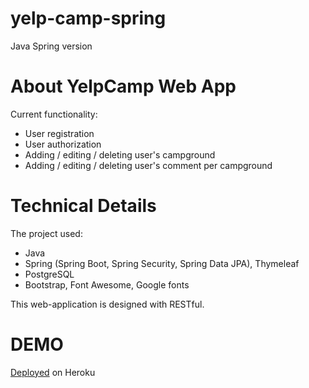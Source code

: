 # yelp-camp-spring
Java Spring version

# About YelpCamp Web App

Current functionality:

* User registration
* User authorization
* Adding / editing / deleting user's campground
* Adding / editing / deleting user's comment per campground

# Technical Details

The project used:

* Java
* Spring (Spring Boot, Spring Security, Spring Data JPA), Thymeleaf
* PostgreSQL
* Bootstrap, Font Awesome, Google fonts

This web-application is designed with RESTful.

# DEMO

<a href="https://infinite-mountain-47565.herokuapp.com/">Deployed</a> on Heroku
